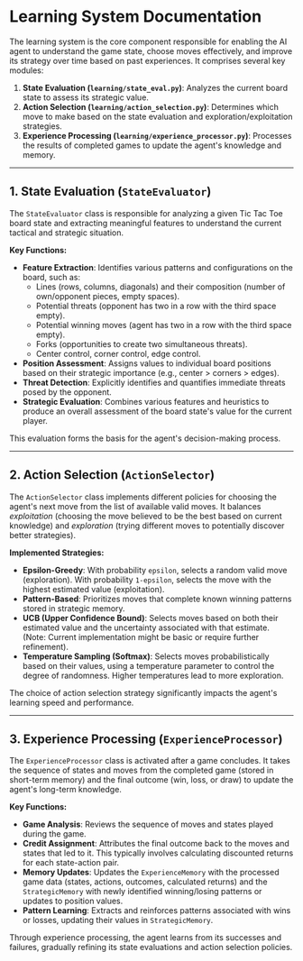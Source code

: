 # Learning System Documentation

The learning system is the core component responsible for enabling the AI agent to understand the game state, choose moves effectively, and improve its strategy over time based on past experiences. It comprises several key modules:

1.  **State Evaluation (`learning/state_eval.py`)**: Analyzes the current board state to assess its strategic value.
2.  **Action Selection (`learning/action_selection.py`)**: Determines which move to make based on the state evaluation and exploration/exploitation strategies.
3.  **Experience Processing (`learning/experience_processor.py`)**: Processes the results of completed games to update the agent's knowledge and memory.

---

## 1. State Evaluation (`StateEvaluator`)

The `StateEvaluator` class is responsible for analyzing a given Tic Tac Toe board state and extracting meaningful features to understand the current tactical and strategic situation.

**Key Functions:**

*   **Feature Extraction**: Identifies various patterns and configurations on the board, such as:
    *   Lines (rows, columns, diagonals) and their composition (number of own/opponent pieces, empty spaces).
    *   Potential threats (opponent has two in a row with the third space empty).
    *   Potential winning moves (agent has two in a row with the third space empty).
    *   Forks (opportunities to create two simultaneous threats).
    *   Center control, corner control, edge control.
*   **Position Assessment**: Assigns values to individual board positions based on their strategic importance (e.g., center > corners > edges).
*   **Threat Detection**: Explicitly identifies and quantifies immediate threats posed by the opponent.
*   **Strategic Evaluation**: Combines various features and heuristics to produce an overall assessment of the board state's value for the current player.

This evaluation forms the basis for the agent's decision-making process.

---

## 2. Action Selection (`ActionSelector`)

The `ActionSelector` class implements different policies for choosing the agent's next move from the list of available valid moves. It balances *exploitation* (choosing the move believed to be the best based on current knowledge) and *exploration* (trying different moves to potentially discover better strategies).

**Implemented Strategies:**

*   **Epsilon-Greedy**: With probability `epsilon`, selects a random valid move (exploration). With probability `1-epsilon`, selects the move with the highest estimated value (exploitation).
*   **Pattern-Based**: Prioritizes moves that complete known winning patterns stored in strategic memory.
*   **UCB (Upper Confidence Bound)**: Selects moves based on both their estimated value and the uncertainty associated with that estimate. (Note: Current implementation might be basic or require further refinement).
*   **Temperature Sampling (Softmax)**: Selects moves probabilistically based on their values, using a temperature parameter to control the degree of randomness. Higher temperatures lead to more exploration.

The choice of action selection strategy significantly impacts the agent's learning speed and performance.

---

## 3. Experience Processing (`ExperienceProcessor`)

The `ExperienceProcessor` class is activated after a game concludes. It takes the sequence of states and moves from the completed game (stored in short-term memory) and the final outcome (win, loss, or draw) to update the agent's long-term knowledge.

**Key Functions:**

*   **Game Analysis**: Reviews the sequence of moves and states played during the game.
*   **Credit Assignment**: Attributes the final outcome back to the moves and states that led to it. This typically involves calculating discounted returns for each state-action pair.
*   **Memory Updates**: Updates the `ExperienceMemory` with the processed game data (states, actions, outcomes, calculated returns) and the `StrategicMemory` with newly identified winning/losing patterns or updates to position values.
*   **Pattern Learning**: Extracts and reinforces patterns associated with wins or losses, updating their values in `StrategicMemory`.

Through experience processing, the agent learns from its successes and failures, gradually refining its state evaluations and action selection policies. 